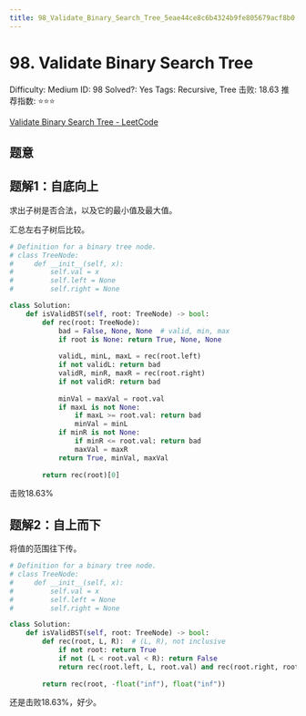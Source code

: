 ```yaml
---
title: 98_Validate_Binary_Search_Tree_5eae44ce8c6b4324b9fe805679acf8b0
---
```


# 98. Validate Binary Search Tree

Difficulty: Medium
ID: 98
Solved?: Yes
Tags: Recursive, Tree
击败: 18.63
推荐指数: ⭐⭐⭐

[Validate Binary Search Tree - LeetCode](https://leetcode.com/problems/validate-binary-search-tree/)

## 题意

## 题解1：自底向上

求出子树是否合法，以及它的最小值及最大值。

汇总左右子树后比较。

```python
# Definition for a binary tree node.
# class TreeNode:
#     def __init__(self, x):
#         self.val = x
#         self.left = None
#         self.right = None

class Solution:
    def isValidBST(self, root: TreeNode) -> bool:
        def rec(root: TreeNode):
            bad = False, None, None  # valid, min, max
            if root is None: return True, None, None
            
            validL, minL, maxL = rec(root.left)
            if not validL: return bad
            validR, minR, maxR = rec(root.right)
            if not validR: return bad
            
            minVal = maxVal = root.val
            if maxL is not None:
                if maxL >= root.val: return bad
                minVal = minL
            if minR is not None:
                if minR <= root.val: return bad
                maxVal = maxR
            return True, minVal, maxVal
        
        return rec(root)[0]
```

击败18.63%

## 题解2：自上而下

将值的范围往下传。

```python
# Definition for a binary tree node.
# class TreeNode:
#     def __init__(self, x):
#         self.val = x
#         self.left = None
#         self.right = None

class Solution:
    def isValidBST(self, root: TreeNode) -> bool:
        def rec(root, L, R):  # (L, R), not inclusive
            if not root: return True
            if not (L < root.val < R): return False
            return rec(root.left, L, root.val) and rec(root.right, root.val, R)
        
        return rec(root, -float("inf"), float("inf"))
```

还是击败18.63%，好少。